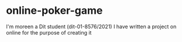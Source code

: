 # online-poker-game
I'm moreen a Dit student (dit-01-8576/2021) I have written a project on online for the purpose of creating it  
